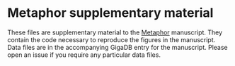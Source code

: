 # Metaphor supplementary material

These files are supplementary material to the [Metaphor](https://github.com/vinisalazar/metaphor) manuscript. They contain the code necessary to reproduce the figures in the manuscript. Data files are in the accompanying GigaDB entry for the manuscript. Please open an issue if you require any particular data files.

